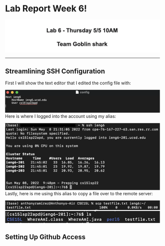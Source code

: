 # Lab Report Week 6!
![title](/labreport3/title.png)

---

## Streamlining SSH Configuration
First I will show the text editor that I edited the config file with:

![config](/labreport3/config.png)
Here is where I logged into the account using my alias:

![login](/labreport3/login.png)
Lastly, here is me using this alias to copy a file over to the remote server:

![scp](/labreport3/scp.png)
![scp](/labreport3/scp2.png)

## Setting Up Github Access
